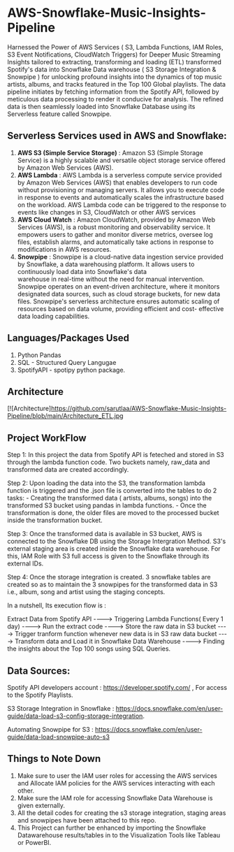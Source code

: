 # AWS-Snowflake-Music-Insights-Pipeline
 
Harnessed the Power of AWS Services ( S3, Lambda Functions, IAM Roles, S3 Event Notifications, CloudWatch Triggers) for Deeper Music Streaming Insights tailored to extracting, transforming and loading (ETL) transformed Spotify's data into Snowflake Data warehouse ( S3 Storage Integration & Snowpipe ) for unlocking profound insights into the dynamics of top music artists, albums, and tracks featured in the Top 100 Global playlists. The data pipeline initiates by fetching information from the Spotify API, followed by meticulous data processing to render it conducive for analysis. The refined data is then seamlessly loaded into Snowflake Database using its Serverless feature called Snowpipe. 

## Serverless Services used in AWS and Snowflake:

1. **AWS S3 (Simple Service Storage)**    :
    Amazon S3 (Simple Storage Service) is a highly scalable and versatile object storage service offered by Amazon Web Services (AWS).
2. **AWS Lambda**    :
    AWS Lambda is a serverless compute service provided by Amazon Web Services (AWS) that enables developers to run code without provisioning 
    or managing servers. It allows you to execute code in response to events and automatically scales the infrastructure based on the workload. 
    AWS Lambda code can be triggered to the response to events like changes in S3, CloudWatch or other AWS services
3. **AWS Cloud Watch**    :
    Amazon CloudWatch, provided by Amazon Web Services (AWS), is a robust monitoring and observability service. It 
    empowers users to gather and monitor diverse metrics, oversee log files, establish alarms, and automatically take actions in response 
    to modifications in AWS resources.
4. **Snowpipe** :
    Snowpipe is a cloud-native data ingestion service provided by Snowflake, a data warehousing platform. It allows users to continuously load data into Snowflake's data   
    warehouse in real-time without the need for manual intervention. Snowpipe operates on an event-driven architecture, where it monitors designated data sources, such as 
    cloud storage buckets, for new data files. Snowpipe's serverless architecture ensures automatic scaling of resources based on data volume, providing efficient and cost- 
    effective data loading capabilities.
   
## Languages/Packages Used

1. Python Pandas
2. SQL - Structured Query Langugae
2. SpotifyAPI - spotipy python package.

## Architecture

[![Architecture]https://github.com/sarutlaa/AWS-Snowflake-Music-Insights-Pipeline/blob/main/Architecture_ETL.jpg

## Project WorkFlow

Step 1: In this project the data from Spotify   API is feteched and stored in S3 through the lambda function code.
       Two buckets namely, raw_data and transformed data are created accordingly.
    
Step 2: Upon loading the data into the S3, the transformation lambda function is triggered and the .json file is 
       converted into the tables to do 2 tasks:
            - Creating the transformed data ( artists, albums, songs) into the transformed S3 bucket using pandas in lambda 
            functions. 
            - Once the transformation is done, the older files are moved to the processed bucket inside the transformation
            bucket.

Step 3: Once the transformed data is available in S3 bucket, AWS is connected to the Snowflake DB using the Storage Intergration Method. S3's external staging area is created inside the Snowflake data warehouse. For this, IAM Role with S3 full access is given to the Snowflake through its external IDs.
       
Step 4: Once the storage integration is created. 3 snowflake tables are created so as to maintain the 3 snowpipes for the transformed data in S3 i.e., album, song and artist using the staging concepts. 

In a nutshell, Its execution flow is :

Extract Data from Spotify API ----> Triggering Lambda Functions( Every 1 day) ----> Run the extract code ---->
Store the raw data in S3 bucket ----> Trigger tranform function whenever new data is in S3 raw data bucket ---->
Transform data and Load it in Snowflake Data Warehouse ----> Finding the insights about the Top 100 songs using SQL Queries. 

## Data Sources: 


Spotify API developers account : https://developer.spotify.com/ , For access to the Spotify Playlists.

S3 Storage Integration in Snowflake : https://docs.snowflake.com/en/user-guide/data-load-s3-config-storage-integration.

Automating Snowpipe for S3 : https://docs.snowflake.com/en/user-guide/data-load-snowpipe-auto-s3

## Things to Note Down
1. Make sure to user the IAM user roles for accessing the AWS services and Allocate IAM policies for the AWS services interacting with each other.
2. Make sure the IAM role for accessing Snowflake Data Warehouse is given externally.
3. All the detail codes for creating the s3 storage integration, staging areas and snowpipes have been attached to this repo. 
4. This Project can further be enhanced by importing the Snowflake Datawarehouse results/tables in to the Visualization Tools like Tableau or PowerBI.












